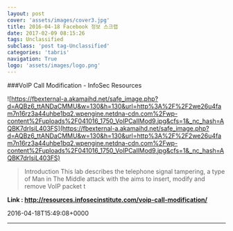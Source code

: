 ```yaml
---
layout: post
cover: 'assets/images/cover3.jpg'
title: 2016-04-18 Facebook 정보 스크랩
date: 2017-02-09 08:15:26
tags: Unclassified
subclass: 'post tag-Unclassified'
categories: 'tabris'
navigation: True
logo: 'assets/images/logo.png'
---
```


###VoIP Call Modification - InfoSec Resources

![https://fbexternal-a.akamaihd.net/safe_image.php?d=AQBz6_ttANDaCMMU&w=130&h=130&url=http%3A%2F%2F2we26u4fam7n16rz3a44uhbe1bq2.wpengine.netdna-cdn.com%2Fwp-content%2Fuploads%2F041016_1750_VoIPCallMod9.jpg&cfs=1&_nc_hash=AQBK7drIsiL403FS](https://fbexternal-a.akamaihd.net/safe_image.php?d=AQBz6_ttANDaCMMU&w=130&h=130&url=http%3A%2F%2F2we26u4fam7n16rz3a44uhbe1bq2.wpengine.netdna-cdn.com%2Fwp-content%2Fuploads%2F041016_1750_VoIPCallMod9.jpg&cfs=1&_nc_hash=AQBK7drIsiL403FS)

>Introduction This lab describes the telephone signal tampering, a type of Man in The Middle attack with the aims to insert, modify and remove VoIP packet t

**Link : <http://resources.infosecinstitute.com/voip-call-modification/>**

2016-04-18T15:49:08+0000

---

